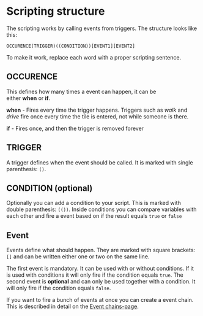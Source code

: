 # Scripting structure

The scripting works by calling events from triggers. The structure looks like this:
```
OCCURENCE(TRIGGER)((CONDITION))[EVENT1][EVENT2] 
```
To make it work, replace each word with a proper scripting sentence.

## OCCURENCE

This defines how many times a event can happen, it can be either **when** or **if**.

**when** - Fires every time the trigger happens. Triggers such as _walk_ and _drive_ fire once every time the tile is entered, not while someone is there.

**if** - Fires once, and then the trigger is removed forever

## TRIGGER

A trigger defines when the event should be called. It is marked with single parenthesis: `()`. 

## CONDITION (optional)

Optionally you can add a condition to your script. This is marked with double parenthesis: `(())`. Inside conditions you can compare variables with each other and fire a event based on if the result equals `true` or `false`

## Event
Events define what should happen. They are marked with square brackets: `[]` and can be written either one or two on the same line.

The first event is mandatory. It can be used with or without conditions. If it is used with conditions it will only fire if the condition equals `true`. The second event is **optional** and can only be used together with a condition. It will only fire if the condition equals `false`.

If you want to fire a bunch of events at once you can create a event chain. This is described in detail on the [Event chains-page](example.com).
